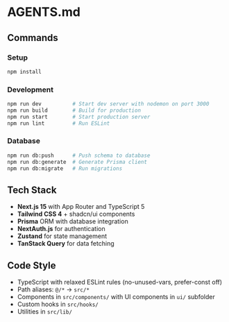 # AGENTS.md

## Commands

### Setup
```bash
npm install
```

### Development
```bash
npm run dev          # Start dev server with nodemon on port 3000
npm run build        # Build for production
npm run start        # Start production server
npm run lint         # Run ESLint
```

### Database
```bash
npm run db:push      # Push schema to database
npm run db:generate  # Generate Prisma client
npm run db:migrate   # Run migrations
```

## Tech Stack
- **Next.js 15** with App Router and TypeScript 5
- **Tailwind CSS 4** + shadcn/ui components
- **Prisma** ORM with database integration
- **NextAuth.js** for authentication
- **Zustand** for state management
- **TanStack Query** for data fetching

## Code Style
- TypeScript with relaxed ESLint rules (no-unused-vars, prefer-const off)
- Path aliases: `@/*` → `src/*`
- Components in `src/components/` with UI components in `ui/` subfolder
- Custom hooks in `src/hooks/`
- Utilities in `src/lib/`
